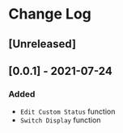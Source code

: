 # Change Log

## [Unreleased]

## [0.0.1] - 2021-07-24
### Added
- `Edit Custom Status` function
- `Switch Display` function